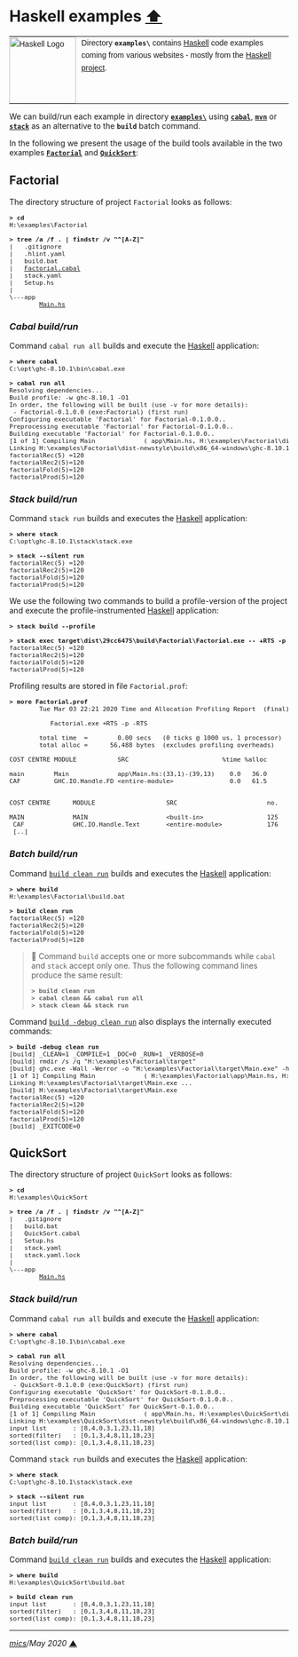 # <span id="top">Haskell examples</span> <span style="size:30%;"><a href="../README.md">⬆</a></span>

<table style="font-family:Helvetica,Arial;font-size:14px;line-height:1.6;">
  <tr>
  <td style="border:0;padding:0 10px 0 0;min-width:120px;"><a href="https://www.haskell.org/"><img style="border:0;" src="https://wiki.haskell.org/wikiupload/6/62/Double_lambda.png" width="120" alt="Haskell Logo"/></a></td>
  <td style="border:0;padding:0;vertical-align:text-top;">Directory <strong><code>examples\</code></strong> contains <a href="https://www.haskell.org/" alt="Haskell">Haskell</a> code examples coming from various websites - mostly from the <a href="https://www.haskell.org/">Haskell project</a>.
  </td>
  </tr>
</table>

We can build/run each example in directory [**`examples\`**](.) using [**`cabal`**][cabal], [**`mvn`**][apache_maven_cli] or [**`stack`**][stack_userguide] as an alternative to the **`build`** batch command.

In the following we present the usage of the build tools available in the two examples [**`Factorial`**](#factorial) and [**`QuickSort`**](#quicksort):

## <span id="factorial">Factorial</span>

The directory structure of project `Factorial` looks as follows:
<pre style="font-size:80%;">
<b>&gt; cd</b>
H:\examples\Factorial
&nbsp;
<b>&gt; tree /a /f . | findstr /v "^[A-Z]"</b>
|   .gitignore
|   .hlint.yaml
|   build.bat
|   <a href="./Factorial/Factorial.cabal">Factorial.cabal</a>
|   stack.yaml
|   Setup.hs
|
\---app
        <a href="./Factorial/app/Main.hs">Main.hs</a>
</pre>

### <span id="factorial_cabal">***Cabal build/run***</span>

Command `cabal run all` builds and execute the [Haskell] application:
<pre style="font-size:80%;">
<b>&gt; where cabal</b>
C:\opt\ghc-8.10.1\bin\cabal.exe
&nbsp;
<b>&gt; cabal run all</b>
Resolving dependencies...
Build profile: -w ghc-8.10.1 -O1
In order, the following will be built (use -v for more details):
 - Factorial-0.1.0.0 (exe:Factorial) (first run)
Configuring executable 'Factorial' for Factorial-0.1.0.0..
Preprocessing executable 'Factorial' for Factorial-0.1.0.0..
Building executable 'Factorial' for Factorial-0.1.0.0..
[1 of 1] Compiling Main             ( app\Main.hs, H:\examples\Factorial\dist-newstyle\build\x86_64-windows\ghc-8.10.1\Factorial-0.1.0.0\x\Factorial\build\Factorial\Factorial-tmp\Main.o )
Linking H:\examples\Factorial\dist-newstyle\build\x86_64-windows\ghc-8.10.1\Factorial-0.1.0.0\x\Factorial\build\Factorial\Factorial.exe ...
factorialRec(5) =120
factorialRec2(5)=120
factorialFold(5)=120
factorialProd(5)=120
</pre>

### <span id="factorial_stack">***Stack build/run***</span>

Command `stack run` builds and executes the [Haskell] application:
<pre style="font-size:80%;">
<b>&gt; where stack</b>
C:\opt\ghc-8.10.1\stack\stack.exe
&nbsp;
<b>&gt; stack --silent run</b>
factorialRec(5) =120
factorialRec2(5)=120
factorialFold(5)=120
factorialProd(5)=120
</pre>

We use the following two commands to build a profile-version of the project and execute the profile-instrumented [Haskell] application:

<pre style="font-size:80%;">
<b>&gt; stack build --profile</b>
&nbsp;
<b>&gt; stack exec target\dist\29cc6475\build\Factorial\Factorial.exe -- +RTS -p</b>
factorialRec(5) =120
factorialRec2(5)=120
factorialFold(5)=120
factorialProd(5)=120
</pre>

Profiling results are stored in file `Factorial.prof`:

<pre style="font-size:80%;">
<b>&gt; more Factorial.prof</b>
        Tue Mar 03 22:21 2020 Time and Allocation Profiling Report  (Final)
&nbsp;
           Factorial.exe +RTS -p -RTS

        total time  =        0.00 secs   (0 ticks @ 1000 us, 1 processor)
        total alloc =      56,488 bytes  (excludes profiling overheads)

COST CENTRE MODULE           SRC                         %time %alloc
&nbsp;
main        Main             app\Main.hs:(33,1)-(39,13)    0.0   36.0
CAF         GHC.IO.Handle.FD &lt;entire-module&gt;               0.0   61.5
&nbsp;
                                                                                        individual      inherited
COST CENTRE      MODULE                   SRC                        no.     entries  %time %alloc   %time %alloc
&nbsp;
MAIN             MAIN                     &lt;built-in&gt;                 125          0    0.0    0.9     0.0  100.0
 CAF             GHC.IO.Handle.Text       &lt;entire-module&gt;            176          0    0.0    0.1     0.0    0.1
 [..]
</pre>

### <span id="factorial_batch">***Batch build/run***</span>

Command [`build clean run`](Factorial/build.bat) builds and executes the [Haskell] application:
<pre style="font-size:80%;">
<b>&gt; where build</b>
H:\examples\Factorial\build.bat
&nbsp;
<b>&gt; build clean run</b>
factorialRec(5) =120
factorialRec2(5)=120
factorialFold(5)=120
factorialProd(5)=120
</pre>

> **:mag_right:** Command `build` accepts one or more subcommands while `cabal` and `stack` accept only one. Thus the following command lines produce the same result:
> <pre style="font-size:80%;">
> <b>&gt; build clean run</b>
> <b>&gt; cabal clean && cabal run all</b>
> <b>&gt; stack clean && stack run</b>
> </pre>

Command [`build -debug clean run`](Factorial/build.bat) also displays the internally executed commands:
<pre style="font-size:80%;">
<b>&gt; build -debug clean run</b>
[build] _CLEAN=1 _COMPILE=1 _DOC=0 _RUN=1 _VERBOSE=0
[build] rmdir /s /q "H:\examples\Factorial\target"
[build] ghc.exe -Wall -Werror -o "H:\examples\Factorial\target\Main.exe" -hidir "H:\examples\Factorial\target\gen" -odir "H:\examples\Factorial\target\gen"  "H:\examples\Factorial\app\Main.hs"
[1 of 1] Compiling Main             ( H:\examples\Factorial\app\Main.hs, H:\examples\Factorial\target\gen\Main.o )
Linking H:\examples\Factorial\target\Main.exe ...
[build] H:\examples\Factorial\target\Main.exe
factorialRec(5) =120
factorialRec2(5)=120
factorialFold(5)=120
factorialProd(5)=120
[build] _EXITCODE=0
</pre>

## <span id="quicksort">QuickSort</span>

The directory structure of project `QuickSort` looks as follows:
<pre style="font-size:80%;">
<b>&gt; cd</b>
H:\examples\QuickSort
&nbsp;
<b>&gt; tree /a /f . | findstr /v "^[A-Z]"</b>
|   .gitignore
|   build.bat
|   QuickSort.cabal
|   Setup.hs
|   stack.yaml
|   stack.yaml.lock
|
\---app
        <a href="./QuickSort/app/Main.hs">Main.hs</a>
</pre>

### <span id="quicksort_stack">***Stack build/run***</span>

Command `cabal run all` builds and execute the [Haskell] application:
<pre style="font-size:80%;">
<b>&gt; where cabal</b>
C:\opt\ghc-8.10.1\bin\cabal.exe
&nbsp;
<b>&gt; cabal run all</b>
Resolving dependencies...
Build profile: -w ghc-8.10.1 -O1
In order, the following will be built (use -v for more details):
 - QuickSort-0.1.0.0 (exe:QuickSort) (first run)
Configuring executable 'QuickSort' for QuickSort-0.1.0.0..
Preprocessing executable 'QuickSort' for QuickSort-0.1.0.0..
Building executable 'QuickSort' for QuickSort-0.1.0.0..
[1 of 1] Compiling Main             ( app\Main.hs, H:\examples\QuickSort\dist-newstyle\build\x86_64-windows\ghc-8.10.1\QuickSort-0.1.0.0\x\QuickSort\build\QuickSort\QuickSort-tmp\Main.o )
Linking H:\examples\QuickSort\dist-newstyle\build\x86_64-windows\ghc-8.10.1\QuickSort-0.1.0.0\x\QuickSort\build\QuickSort\QuickSort.exe ...
input list       : [8,4,0,3,1,23,11,18]
sorted(filter)   : [0,1,3,4,8,11,18,23]
sorted(list comp): [0,1,3,4,8,11,18,23]
</pre>

Command `stack run` builds and executes the [Haskell] application:
<pre style="font-size:80%;">
<b>&gt; where stack</b>
C:\opt\ghc-8.10.1\stack\stack.exe
&nbsp;
<b>&gt; stack --silent run</b>
input list       : [8,4,0,3,1,23,11,18]
sorted(filter)   : [0,1,3,4,8,11,18,23]
sorted(list comp): [0,1,3,4,8,11,18,23]
</pre>

### <span id="quicksort_batch">***Batch build/run***</span>

Command [`build clean run`](QuickSort/build.bat) builds and executes the [Haskell] application:
<pre style="font-size:80%;">
<b>&gt; where build</b>
H:\examples\QuickSort\build.bat
&nbsp;
<b>&gt; build clean run</b>
input list       : [8,4,0,3,1,23,11,18]
sorted(filter)   : [0,1,3,4,8,11,18,23]
sorted(list comp): [0,1,3,4,8,11,18,23]
</pre>

<!--
## <span id="footnotes">Footnotes</span>

<a name="footnote_01">[1]</a> ***hlint installation*** [↩](#anchor_01)

<p style="margin:0 0 1em 20px;">
We use <a href="https://www.haskell.org/cabal/"><code>cabal</code></a> to install package <a href="https://hackage.haskell.org/package/hlint"><code>hlint</code></a>; see  document <a href="CABAL.md"><code>CABAL.md</code></a> for more information about its usage.
</p>
-->

***

*[mics](https://lampwww.epfl.ch/~michelou/)/May 2020* [**&#9650;**](#top)
<span id="bottom">&nbsp;</span>

<!-- link refs -->

[apache_maven_cli]: https://maven.apache.org/ref/3.6.3/maven-embedder/cli.html
[cabal]: https://www.haskell.org/cabal/
[cabal_changelog]: https://hackage.haskell.org/package/Cabal/changelog
[cabal_downloads]: https://www.haskell.org/cabal/download.html
[dotty_examples]: https://github.com/michelou/dotty-examples
[ghc_parser]: https://gitlab.haskell.org/ghc/ghc/wikis/commentary/compiler/parser
[graalsqueak_examples]: https://github.com/michelou/graalsqueak-examples
[haskell]: https://www.haskell.org
[kotlin_examples]: https://github.com/michelou/kotlin-examples
[llvm_examples]: https://github.com/michelou/llvm-examples
[stack_userguide]: https://docs.haskellstack.org/en/stable/GUIDE/
[windows_batch_file]: https://en.wikibooks.org/wiki/Windows_Batch_Scripting
